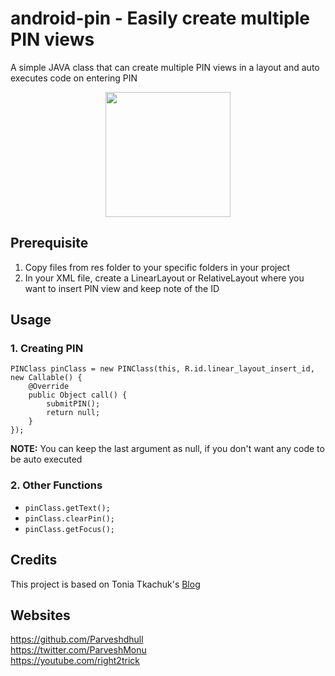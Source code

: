 # android-pin - Easily create multiple PIN views 

A simple JAVA class that can create multiple PIN views in a layout and auto executes code on entering PIN

<p align="center">
<img align="center" src="https://user-images.githubusercontent.com/17097240/117448836-daf0d380-af5c-11eb-8c19-4359b48df928.gif" width="200"/>
</p>

## Prerequisite
1. Copy files from res folder to your specific folders in your project
2. In your XML file, create a LinearLayout or RelativeLayout where you want to insert PIN view and keep note of the ID

## Usage
### 1. Creating PIN

```
PINClass pinClass = new PINClass(this, R.id.linear_layout_insert_id, new Callable() {
	@Override
	public Object call() {
		submitPIN();
		return null;
	}
});
```
**NOTE:** You can keep the last argument as null, if you don't want any code to be auto executed

### 2. Other Functions

- `pinClass.getText();`
- `pinClass.clearPin();`
- `pinClass.getFocus();`

## Credits
This project is based on Tonia Tkachuk's [Blog](http://lomza.totem-soft.com/pin-input-view-in-android/)


## Websites
https://github.com/Parveshdhull
<br />https://twitter.com/ParveshMonu
<br />https://youtube.com/right2trick
